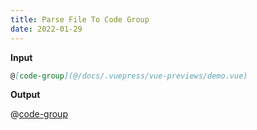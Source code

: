 ```yaml
---
title: Parse File To Code Group
date: 2022-01-29
---
```


**Input**

```md
@[code-group](@/docs/.vuepress/vue-previews/demo.vue)
```

**Output**

@[code-group](@/docs/.vuepress/vue-previews/demo.vue)
